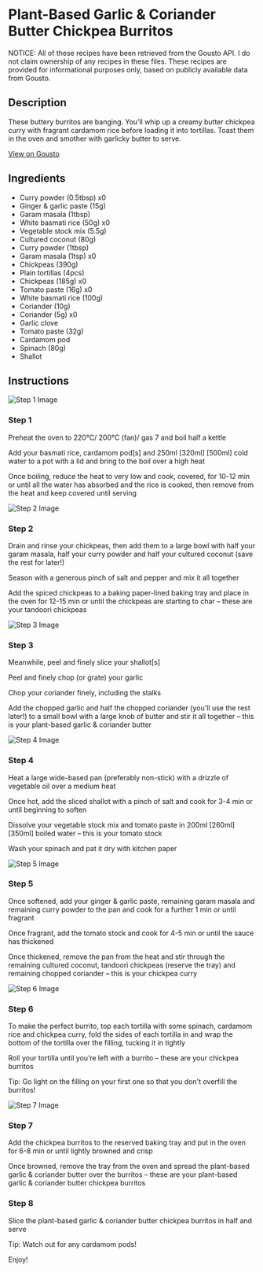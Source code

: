 # Plant-Based Garlic & Coriander Butter Chickpea Burritos

NOTICE: All of these recipes have been retrieved from the Gousto API. I do not claim ownership of any recipes in these files. These recipes are provided for informational purposes only, based on publicly available data from Gousto.

## Description

These buttery burritos are banging. You’ll whip up a creamy butter chickpea curry with fragrant cardamom rice before loading it into tortillas. Toast them in the oven and smother with garlicky butter to serve.

[View on Gousto](https://www.gousto.co.uk/recipes/cookbook/garlic-coriander-butter-chickpea-burritos)

## Ingredients

- Curry powder (0.5tbsp) x0
- Ginger & garlic paste (15g)
- Garam masala (1tbsp)
- White basmati rice (50g) x0
- Vegetable stock mix (5.5g)
- Cultured coconut (80g)
- Curry powder (1tbsp)
- Garam masala (1tsp) x0
- Chickpeas (390g)
- Plain tortillas (4pcs)
- Chickpeas (185g) x0
- Tomato paste (16g) x0
- White basmati rice (100g)
- Coriander (10g)
- Coriander (5g) x0
- Garlic clove
- Tomato paste (32g)
- Cardamom pod
- Spinach (80g)
- Shallot

## Instructions

![Step 1 Image](https://production-media.gousto.co.uk/cms/recipe-step-image/step-1-1680278463222-x200.jpg)

### Step 1

Preheat the oven to 220°C/ 200°C (fan)/ gas 7 and boil half a kettle

Add your basmati rice, cardamom pod[s] and 250ml <span class="text-purple">[320ml]</span> <span class="text-danger">[500ml]</span> cold water to a pot with a lid and bring to the boil over a high heat

Once boiling, reduce the heat to very low and cook, covered, for 10-12 min or until all the water has absorbed and the rice is cooked, then remove from the heat and keep covered until serving

![Step 2 Image](https://production-media.gousto.co.uk/cms/recipe-step-image/step-2-1680278468002-x200.jpg)

### Step 2

Drain and rinse your chickpeas, then add them to a large bowl with half your garam masala, half your curry powder and half your cultured coconut (save the rest for later!)

Season with a generous pinch of salt and pepper and mix it all together

Add the spiced chickpeas to a baking paper-lined baking tray and place in the oven for 12-15 min or until the chickpeas are starting to char – these are your tandoori chickpeas

![Step 3 Image](https://production-media.gousto.co.uk/cms/recipe-step-image/step-3-1680278473942-x200.jpg)

### Step 3

Meanwhile, peel and finely slice your shallot[s]

Peel and finely chop (or grate) your garlic

Chop your coriander finely, including the stalks

Add the chopped garlic and half the chopped coriander (you'll use the rest later!) to a small bowl with a large knob of butter and stir it all together – this is your plant-based garlic & coriander butter

![Step 4 Image](https://production-media.gousto.co.uk/cms/recipe-step-image/step-4-1680278479421-x200.jpg)

### Step 4

Heat a large wide-based pan (preferably non-stick) with a drizzle of vegetable oil over a medium heat

Once hot, add the sliced shallot with a pinch of salt and cook for 3-4 min or until beginning to soften

Dissolve your vegetable stock mix and tomato paste in 200ml<span class="text-purple"> [260ml] </span><span class="text-danger">[350ml]</span> boiled water – this is your tomato stock

Wash your spinach and pat it dry with kitchen paper

![Step 5 Image](https://production-media.gousto.co.uk/cms/recipe-step-image/step-5-1680278482958-x200.jpg)

### Step 5

Once softened, add your ginger & garlic paste, remaining garam masala and remaining curry powder to the pan and cook for a further 1 min or until fragrant

Once fragrant, add the tomato stock and cook for 4-5 min or until the sauce has thickened

Once thickened, remove the pan from the heat and stir through the remaining cultured coconut, tandoori chickpeas (reserve the tray) and remaining chopped coriander – this is your chickpea curry

![Step 6 Image](https://production-media.gousto.co.uk/cms/recipe-step-image/step-6-1680278486540-x200.jpg)

### Step 6

To make the perfect burrito, top each tortilla with some spinach, cardamom rice and chickpea curry, fold the sides of each tortilla in and wrap the bottom of the tortilla over the filling, tucking it in tightly

Roll your tortilla until you’re left with a burrito – these are your chickpea burritos

Tip: Go light on the filling on your first one so that you don't overfill the burritos!

![Step 7 Image](https://production-media.gousto.co.uk/cms/recipe-step-image/step-7-1680278490586-x200.jpg)

### Step 7

Add the chickpea burritos to the reserved baking tray and put in the oven for 6-8 min or until lightly browned and crisp

Once browned, remove the tray from the oven and spread the plant-based garlic & coriander butter over the burritos – these are your plant-based garlic & coriander butter chickpea burritos

### Step 8

Slice the plant-based garlic & coriander butter chickpea burritos in half and serve

Tip: Watch out for any cardamom pods!

Enjoy!

